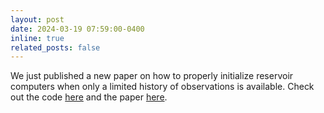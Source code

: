 ```yaml
---
layout: post
date: 2024-03-19 07:59:00-0400
inline: true
related_posts: false
---
```


We just published a new paper on how to properly initialize reservoir computers when only a limited history of observations is available. Check out the code [here](https://github.com/Learning-of-Dynamic-Processes/coldstart) and the paper [here](https://arxiv.org/abs/2403.10325).

